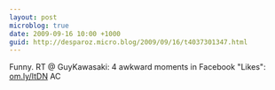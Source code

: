 ```yaml
---
layout: post
microblog: true
date: 2009-09-16 10:00 +1000
guid: http://desparoz.micro.blog/2009/09/16/t4037301347.html
---
```

Funny. RT @ GuyKawasaki: 4 awkward moments in Facebook "Likes": [om.ly/ItDN](http://om.ly/ItDN) AC
